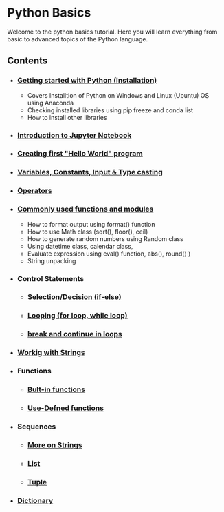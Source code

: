 # Python Basics

Welcome to the python basics tutorial. Here you will learn everything from basic to advanced topics of the Python language.

## Contents
- ### [Getting started with Python (Installation)](https://github.com/tejalal/python/wiki/Getting-started-with-Python)
  - Covers Installtion of Python on Windows and Linux (Ubuntu) OS using Anaconda
  - Checking installed libraries using pip freeze and conda list
  - How to install other libraries
- ### [Introduction to Jupyter Notebook](https://github.com/tejalal/python/wiki/Introduction-to-Jupyter-Notebook)
- ### [Creating first "Hello World" program](https://github.com/tejalal/python/blob/master/notebooks/HelloWorld.ipynb)
- ### [Variables, Constants, Input & Type casting](https://github.com/tejalal/python/blob/master/notebooks/Constants%20Variables%20Input%20and%20Type%20Casting.ipynb)
- ### [Operators](https://github.com/tejalal/python/blob/master/notebooks/Operators.ipynb)
- ### [Commonly used functions and modules](https://github.com/tejalal/python/blob/master/notebooks/Commonly%20used%20functions%20and%20modules.ipynb)
  - How to format output using format() function 
  - How to use Math class (sqrt(), floor(), ceil)
  - How to generate random numbers using Random class 
  - Using datetime class, calendar class, 
  - Evaluate expression using eval() function, abs(), round() ) 
  - String unpacking
- ### Control Statements
  - ### [Selection/Decision (if-else)](https://github.com/tejalal/python/blob/master/notebooks/If-else.ipynb)
  - ### [Looping (for loop, while loop)](url)
  - ### [break and continue in loops](url)
- ### [Workig with Strings](url)
- ### Functions
  - ### [Bult-in functions](url)
  - ### [Use-Defned functions](url)
- ### Sequences
  - ### [More on Strings](url)
  - ### [List](url)
  - ### [Tuple](url)
- ### [Dictionary](url)

